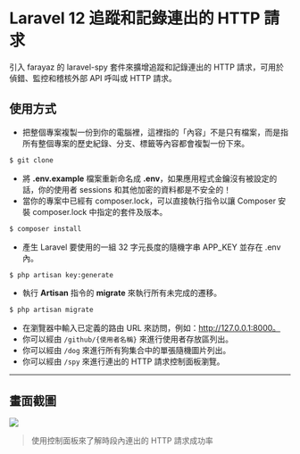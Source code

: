 # Laravel 12 追蹤和記錄連出的 HTTP 請求

引入 farayaz 的 laravel-spy 套件來擴增追蹤和記錄連出的 HTTP 請求，可用於偵錯、監控和稽核外部 API 呼叫或 HTTP 請求。

## 使用方式
- 把整個專案複製一份到你的電腦裡，這裡指的「內容」不是只有檔案，而是指所有整個專案的歷史紀錄、分支、標籤等內容都會複製一份下來。
```sh
$ git clone
```
- 將 __.env.example__ 檔案重新命名成 __.env__，如果應用程式金鑰沒有被設定的話，你的使用者 sessions 和其他加密的資料都是不安全的！
- 當你的專案中已經有 composer.lock，可以直接執行指令以讓 Composer 安裝 composer.lock 中指定的套件及版本。
```sh
$ composer install
```
- 產生 Laravel 要使用的一組 32 字元長度的隨機字串 APP_KEY 並存在 .env 內。
```sh
$ php artisan key:generate
```
- 執行 __Artisan__ 指令的 __migrate__ 來執行所有未完成的遷移。
```sh
$ php artisan migrate
```
- 在瀏覽器中輸入已定義的路由 URL 來訪問，例如：http://127.0.0.1:8000。
- 你可以經由 `/github/{使用者名稱}` 來進行使用者存放區列出。
- 你可以經由 `/dog` 來進行所有狗集合中的單張隨機圖片列出。
- 你可以經由 `/spy` 來進行連出的 HTTP 請求控制面板瀏覽。

----

## 畫面截圖
![](https://i.imgur.com/gq8YIID.png)
> 使用控制面板來了解時段內連出的 HTTP 請求成功率

